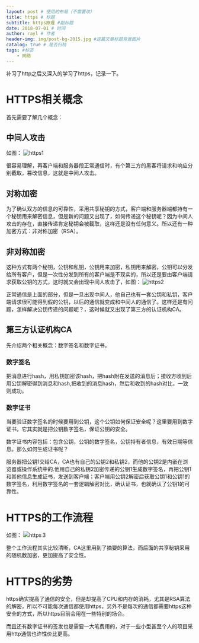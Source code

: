 ```yaml
--- 
layout: post # 使用的布局（不需要改） 
title: https # 标题 
subtitle: https原理 #副标题 
date: 2018-07-01 # 时间 
author: rayl # 作者 
header-img: img/post-bg-2015.jpg #这篇文章标题背景图片 
catalog: true # 是否归档 
tags: #标签
    - 网络
---
```


补习了http之后又深入的学习了https，记录一下。
# HTTPS相关概念
首先需要了解几个概念：
## 中间人攻击
如图：
![https1](https://github.com/rayl0726/rayl0726.github.io/blob/master/img/https2.jpg)

很容易理解，再客户端和服务器段正常通信时，有个第三方的黑客将请求和响应分别截取，篡改信息，这就是中间人攻击。
## 对称加密
为了确认双方的信息的可靠性，采用共享秘钥的方式，客户端和服务器端都持有一个秘钥用来解密信息，但是新的问题又出现了，如何传递这个秘钥呢？因为中间人攻击的存在，直接传递肯定秘钥会被截取，这样还是没有任何意义。所以还有一种加密方式：非对称加密（RSA）。
## 非对称加密
这种方式有两个秘钥，公钥和私钥，公钥用来加密，私钥用来解密，公钥可以分发给所有客户，但是一次性分发到所有的客户端是不现实的，所以还是要由客户端请求获取公钥的方式，这时就又会出现中间人攻击了，如图：
![https2](https://github.com/rayl0726/rayl0726.github.io/blob/master/img/https3.jpg)

正常通信是上面的部分，但是一旦出现中间人，他自己也有一套公钥和私钥，客户端请求很可能得到假的公钥，以后的通信就变成和中间人的通信了。这样还是有问题，怎样解决公钥传递的问题呢？，这时候就又出现了第三方的认证机构CA。
## 第三方认证机构CA

先介绍两个相关概念：数字签名和数字证书。
### 数字签名　
把消息进行hash，用私钥加密该hash，把hash附在发送的消息后；接收方收到后用公钥解密得到消息和hash,把收到的消息hash，然后和收到的hash对比，一致则成功。
### 数字证书
当要验证数字签名的时候要用到公钥，这个公钥如何保证安全呢？这里要用到数字证书，它其实就是把公钥数字签名，保证公钥的安全。

数字证书内容包括：包含公钥，公钥的数字签名，公钥持有者信息，有效日期等信息。那么如何生成证书呢？

服务器把公钥1交给CA，CA也有自己的公钥2和私钥2，而他的公钥2是内嵌在浏览器或操作系统中的.他用自己的私钥2加密传递的公钥1生成数字签名，再把公钥1和其他信息生成证书，发送到客户端；客户端用公钥2解密后获取公钥1和公钥1的数字签名，利用数字签名的一套逻辑解密对比，确认证书，也就确认了公钥1的可靠性。

# HTTPS的工作流程
如图：
![https３](https://github.com/rayl0726/rayl0726.github.io/blob/master/img/https1.jpg)

整个工作流程其实比较清晰，CA这里用到了摘要的算法，而后面的共享秘钥采用的随机数加密，更加提高了安全性。

# HTTPS的劣势

https确实提高了通信的安全，但是却提高了CPU和内存的消耗，尤其是RSA算法的解密，所以不可能每次通信都使用https，另外不是每次的通信都需要https这种安全的方式，所以https目前会用在一些特别的场合。

而且还有数字证书的签发也是需要一大笔费用的，对于一些小型甚至个人的项目采用http通信也许性价比更高。

